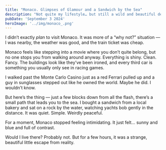 ```yaml
---
title: "Monaco. Glimpses of Glamour and a Sandwich by the Sea"
description: "Not quite my lifestyle… but still a wild and beautiful detour"
pubDate: 'September 3 2024'
heroImage: '../img/monaco_.png'
---
```


I didn’t exactly *plan* to visit Monaco. It was more of a “why not?” situation — I was nearby, the weather was good, and the train ticket was cheap.

Monaco feels like stepping into a movie where you don’t quite belong, but no one stops you from walking around anyway. Everything is shiny. Clean. Fancy. The buildings look like they’ve been ironed, and every third car is something you usually only see in racing games.

I walked past the Monte Carlo Casino just as a red Ferrari pulled up and a guy in sunglasses stepped out like he owned the world. Maybe he did. I wouldn’t know.

But here’s the thing — just a few blocks down from all the flash, there’s a small path that leads you to the sea. I bought a sandwich from a local bakery and sat on a rock by the water, watching yachts bob gently in the distance. It was quiet. Simple. Weirdly peaceful.

For a moment, Monaco stopped feeling intimidating. It just felt... sunny and blue and full of contrast.

Would I live there? Probably not. But for a few hours, it was a strange, beautiful little escape from reality.
